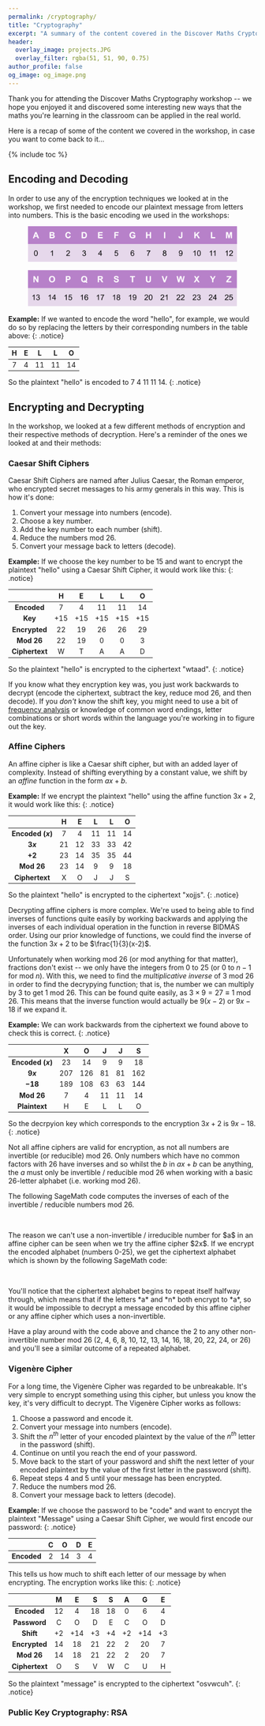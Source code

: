```yaml
---
permalink: /cryptography/
title: "Cryptography"
excerpt: "A summary of the content covered in the Discover Maths Cryptography workshop."
header:
  overlay_image: projects.JPG
  overlay_filter: rgba(51, 51, 90, 0.75)
author_profile: false
og_image: og_image.png
---
```

<script src="https://sagecell.sagemath.org/static/embedded_sagecell.js"></script>
<script>
sagecell.makeSagecell({inputLocation: '.sageread',
					   template:	  sagecell.templates.restricted});
sagecell.makeSagecell({inputLocation: '.sage'});
</script>
<link rel="stylesheet" type="text/css" href="https://discovermaths.uk/files/sagecell_embed.css">

Thank you for attending the Discover Maths Cryptography workshop -- we hope you enjoyed it and discovered some interesting new ways that the maths you're learning in the classroom can be applied in the real world. 

Here is a recap of some of the content we covered in the workshop, in case you want to come back to it...

{% include toc %}

## Encoding and Decoding

In order to use any of the encryption techniques we looked at in the workshop, we first needed to encode our plaintext message from letters into numbers. This is the basic encoding we used in the workshops:

<figure>
	<a href="/images/encoding-table-1.png"><img src="/images/encoding-table-1.png"></a>
</figure>
<figure>
	<a href="/images/encoding-table-2.png"><img src="/images/encoding-table-2.png"></a>
</figure>

**Example:** If we wanted to encode the word "hello", for example, we would do so by replacing the letters by their corresponding numbers in the table above:
{: .notice}

| **H** | **E** | **L** | **L** | **O** |
|:-:|:-:|:-:|:-:|:-:|
| 7 | 4 | 11 | 11 | 14 |

So the plaintext "hello" is encoded to 7 4 11 11 14.
{: .notice}

## Encrypting and Decrypting

In the workshop, we looked at a few different methods of encryption and their respective methods of decryption. Here's a reminder of the ones we looked at and their methods:

### Caesar Shift Ciphers

Caesar Shift Ciphers are named after Julius Caesar, the Roman emperor, who encrypted secret messages to his army generals in this way. This is how it's done:

1. Convert your message into numbers (encode).
2. Choose a key number.
3. Add the key number to each number (shift).
4. Reduce the numbers mod 26.
5. Convert your message back to letters (decode).

**Example:** If we choose the key number to be 15 and want to encrypt the plaintext "hello" using a Caesar Shift Cipher, it would work like this:
{: .notice}

|                | H   | E   | L   | L   | O   |
|:-:             |:-:  |:-:  |:-:  |:-:  |:-:  |
| **Encoded**    | 7   | 4   | 11  | 11  | 14  |
| **Key**        | +15 | +15 | +15 | +15 | +15 |
| **Encrypted**  | 22  | 19  | 26  | 26  | 29  |
| **Mod 26**     | 22  | 19  | 0   | 0   | 3   |
| **Ciphertext** | W   | T   | A   | A   | D   |

So the plaintext "hello" is encrypted to the ciphertext "wtaad".
{: .notice}

If you know what they encryption key was, you just work backwards to decrypt (encode the ciphertext, subtract the key, reduce mod 26, and then decode). If you *don't* know the shift key, you might need to use a bit of [frequency analysis](https://crypto.interactive-maths.com/frequency-analysis-breaking-the-code.html) or knowledge of common word endings, letter combinations or short words within the language you're working in to figure out the key.

### Affine Ciphers

An affine cipher is like a Caesar shift cipher, but with an added layer of complexity. Instead of shifting everything by a constant value, we shift by an *affine* function in the form $ax+b$.

**Example:** If we encrypt the plaintext "hello" using the affine function $3x+2$, it would work like this:
{: .notice}

|                      | H   | E   | L   | L   | O   |
|:-:                   |:-:  |:-:  |:-:  |:-:  |:-:  |
| **Encoded ($x$)**    | 7   | 4   | 11  | 11  | 14  |
| **$3x$**             | 21  | 12  | 33  | 33  | 42  |
| **$+2$**             | 23  | 14  | 35  | 35  | 44  |
| **Mod 26**           | 23  | 14  | 9   | 9   | 18  |
| **Ciphertext**       | X   | O   | J   | J   | S   |

So the plaintext "hello" is encrypted to the ciphertext "xojjs".
{: .notice}

Decrypting affine ciphers is more complex. We're used to being able to find inverses of functions quite easily by working backwards and applying the inverses of each individual operation in the function in reverse BIDMAS order. Using our prior knowledge of functions, we could find the inverse of the function $3x+2$ to be $\frac{1}{3}(x-2)$. 

Unfortunately when working mod 26 (or mod anything for that matter), fractions don't exist -- we only have the integers from 0 to 25 (or 0 to $n-1$ for mod $n$). With this, we need to find the *multiplicative inverse* of 3 mod 26 in order to find the decrypying function; that is, the number we can multiply by 3 to get 1 mod 26. This can be found quite easily, as $3\times9=27\equiv1\text{ mod }26$. This means that the inverse function would actually be $9(x-2)$ or $9x-18$ if we expand it.

**Example:** We can work backwards from the ciphertext we found above to check this is correct.
{: .notice}

|                      | X   | O   | J   | J   | S   |
|:-:                   |:-:  |:-:  |:-:  |:-:  |:-:  |
| **Encoded ($x$)**    | 23  | 14  | 9   | 9   | 18  |
| **$9x$**             | 207  | 126  | 81  | 81  | 162  |
| **$-18$**             | 189  | 108  | 63  | 63  | 144  |
| **Mod 26**           | 7   | 4   | 11  | 11  | 14  |
| **Plaintext**        | H   | E   | L   | L   | O   |

So the decrpyion key which corresponds to the encryption $3x+2$ is $9x-18$.
{: .notice}

Not all affine ciphers are valid for encryption, as not all numbers are invertible (or reducible) mod 26. Only numbers which have no common factors with 26 have inverses and so whilst the $b$ in $ax+b$ can be anything, the $a$ must only be invertible / reducible mod 26 when working with a basic 26-letter alphabet (i.e. working mod 26).

The following SageMath code computes the inverses of each of the invertible / reducible numbers mod 26.

<div class="sageread">
	<pre><script type="text/x-sage">
for i in Zmod(26).list_of_elements_of_multiplicative_group():
    x = inverse_mod(i,26)
    print("Inverse of", i, "is", x)
	</script></pre>
</div>

<br>
The reason we can't use a non-invertible / irreducible number for $a$ in an affine cipher can be seen when we try the affine cipher $2x$. If we encrypt the encoded alphabet (numbers 0-25), we get the ciphertext alphabet which is shown by the following SageMath code:

<div class="sage">
	<pre><script type="text/x-sage">
for i in range(26):
	x = (2 * i) % 26
	print(i, "mod 26 =", x)
	</script></pre>
</div>

<br>
You'll notice that the ciphertext alphabet begins to repeat itself halfway through, which means that if the letters *a* and *n* both encrypt to *a*, so it would be impossible to decrypt a message encoded by this affine cipher or any affine cipher which uses a non-invertible.

Have a play around with the code above and chance the 2 to any other non-invertible number mod 26 (2, 4, 6, 8, 10, 12, 13, 14, 16, 18, 20, 22, 24, or 26) and you'll see a similar outcome of a repeated alphabet.

### Vigenère Cipher

For a long time, the Vigenère Cipher was regarded to be unbreakable. It's very simple to encrypt something using this cipher, but unless you know the key, it's very difficult to decrypt. The Vigenère Cipher works as follows:

1. Choose a password and encode it.
2. Convert your message into numbers (encode).
3. Shift the $n^{th}$ letter of your encoded plaintext by the value of the $n^{th}$ letter in the password (shift).
4. Continue on until you reach the end of your password.
5. Move back to the start of your password and shift the next letter of your encoded plaintext by the value of the first letter in the password (shift).
6. Repeat steps 4 and 5 until your message has been encrypted.
7. Reduce the numbers mod 26.
8. Convert your message back to letters (decode).

**Example:** If we choose the password to be "code" and want to encrypt the plaintext "Message" using a Caesar Shift Cipher, we would first encode our password:
{: .notice}

|                | C   | O   | D   | E   |
|:-:             |:-:  |:-:  |:-:  |:-:  |
| **Encoded**    | 2   | 14  | 3   | 4   |

This tells us how much to shift each letter of our message by when encrypting. The encryption works like this:
{: .notice}

|                | M   | E   | S   | S   | A   | G   | E   |
|:-:             |:-:  |:-:  |:-:  |:-:  |:-:  |:-:  |:-:  |
| **Encoded**    | 12  | 4   | 18  | 18  | 0   | 6   | 4   |
| **Password**   | C   | O   | D   | E   | C   | O   | D   |
| **Shift**      | +2  | +14 | +3  | +4  | +2  | +14 | +3  |
| **Encrypted**  | 14  | 18  | 21  | 22  | 2   | 20  | 7   |
| **Mod 26**     | 14  | 18  | 21  | 22  | 2   | 20  | 7   |
| **Ciphertext** | O   | S   | V   | W   | C   | U   | H   |

So the plaintext "message" is encrypted to the ciphertext "osvwcuh".
{: .notice}

### Public Key Cryptography: RSA